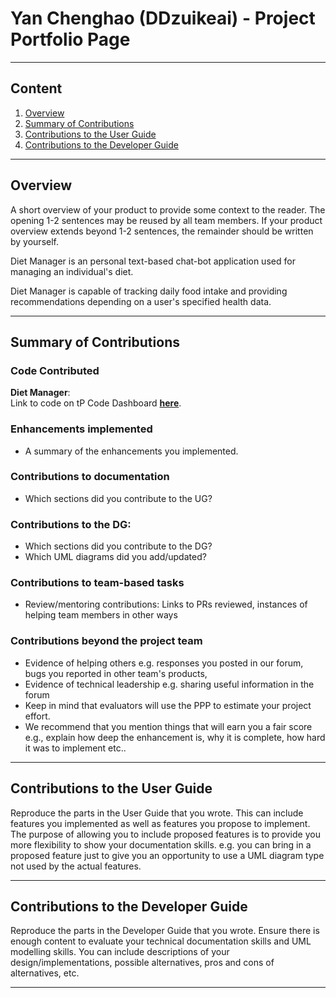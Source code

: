 # Yan Chenghao (DDzuikeai) - Project Portfolio Page

---

## Content
1. [Overview](#overview)
2. [Summary of Contributions](#summary-of-contributions)
3. [Contributions to the User Guide](#contributions-to-the-user-guide)
4. [Contributions to the Developer Guide](#contributions-to-the-developer-guide)

---

## Overview

A short overview of your product to provide some context to the reader. 
The opening 1-2 sentences may be reused by all team members. 
If your product overview extends beyond 1-2 sentences, the remainder should be written by yourself.

Diet Manager is an personal text-based chat-bot application used for managing an individual's diet.

Diet Manager is capable of tracking daily food intake and providing recommendations depending on a user's specified
health data.

---

## Summary of Contributions

### Code Contributed

**__Diet Manager__**:<br>
Link to code on tP Code Dashboard 
[**__here__**](https://nus-cs2113-ay1920s2.github.io/tp-dashboard/#breakdown=true&search=ddzuikeai).

### Enhancements implemented

* A summary of the enhancements you implemented.

### Contributions to documentation

* Which sections did you contribute to the UG?

### Contributions to the DG: 

* Which sections did you contribute to the DG? 
* Which UML diagrams did you add/updated?

### Contributions to team-based tasks 

* Review/mentoring contributions: Links to PRs reviewed, instances of helping team members in other ways

### Contributions beyond the project team

* Evidence of helping others e.g. responses you posted in our forum, bugs you reported in other team's products,
* Evidence of technical leadership e.g. sharing useful information in the forum
* Keep in mind that evaluators will use the PPP to estimate your project effort. 
* We recommend that you mention things that will earn you a fair score e.g., explain how deep the enhancement is, 
why it is complete, how hard it was to implement etc..

---

## Contributions to the User Guide

Reproduce the parts in the User Guide that you wrote. 
This can include features you implemented as well as features you propose to implement.
The purpose of allowing you to include proposed features is to 
provide you more flexibility to show your documentation skills. 
e.g. you can bring in a proposed feature just to give you an opportunity 
to use a UML diagram type not used by the actual features.

---

## Contributions to the Developer Guide

Reproduce the parts in the Developer Guide that you wrote. 
Ensure there is enough content to evaluate your technical documentation skills and UML modelling skills. 
You can include descriptions of your design/implementations, possible alternatives, pros and cons of alternatives, etc.

---